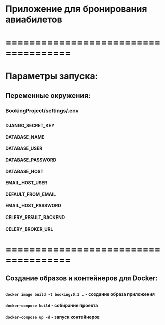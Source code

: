 # Приложение для бронирования авиабилетов
# =====================================
# Параметры запуска:
## 
## Переменные окружения:ㅤ
### BookingProject/settings/.env 
##  
#### DJANGO_SECRET_KEY
####  DATABASE_NAME
####  DATABASE_USER
####  DATABASE_PASSWORD
####  DATABASE_HOST
####  EMAIL_HOST_USER
####  DEFAULT_FROM_EMAIL
####  EMAIL_HOST_PASSWORD
####  CELERY_RESULT_BACKEND
####  CELERY_BROKER_URL
# =====================================

## Создание образов и контейнеров для Docker:
##  
#### ```docker image build -t booking:0.1 .```   - создание образа приложения
#### ```docker-compose build```    - собирание проекта
#### ```docker-compose up -d```    - запуск контейнеров